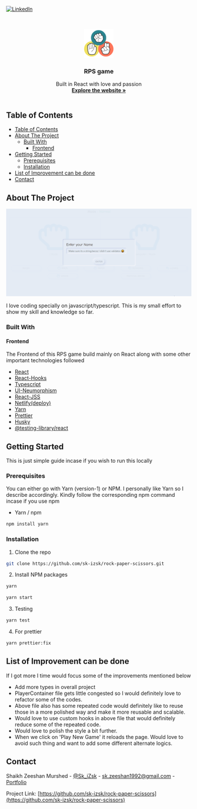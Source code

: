 [![LinkedIn][linkedin-shield]][linkedin-url]

<!-- PROJECT LOGO -->
<br />
<p align="center">
  <a href="https://github.com/sk-izsk/rock-paper-scissors">
    <img src="public/favicon.png" alt="Logo" width="80" height="80">
  </a>

  <h3 align="center">RPS game</h3>

  <p align="center">
    Built in React with love and passion
    <br />
    <a href="https://izsk-rps-game.netlify.app"><strong>Explore the website »</strong></a>
    <br />
    <br />
  </p>
</p>

<!-- TABLE OF CONTENTS -->

## Table of Contents

- [Table of Contents](#table-of-contents)
- [About The Project](#about-the-project)
  - [Built With](#built-with)
    - [Frontend](#frontend)
- [Getting Started](#getting-started)
  - [Prerequisites](#prerequisites)
  - [Installation](#installation)
- [List of Improvement can be done](#list-of-improvement-can-be-done)
- [Contact](#contact)

<!-- ABOUT THE PROJECT -->

## About The Project

[![Product Name Screen Shot][product-screenshot]](https://izsk-rps-game.netlify.app)

I love coding specially on javascript/typescript. This is my small effort to show my skill and knowledge so far.

### Built With

#### Frontend

The Frontend of this RPS game build mainly on React along with some other important technologies followed

- [React](https://reactjs.org)
- [React-Hooks](https://reactjs.org)
- [Typescript](https://www.typescriptlang.org)
- [UI-Neumorphism](https://github.com/AKAspanion/ui-neumorphism)
- [React-JSS](https://cssinjs.org/react-jss)
- [Netlify(deploy)](https://www.netlify.com)
- [Yarn](https://classic.yarnpkg.com/lang/en/)
- [Prettier](https://prettier.io)
- [Husky](https://github.com/typicode/husky)
- [@testing-library/react](https://testing-library.com/docs/react-testing-library/intro)

<!-- GETTING STARTED -->

## Getting Started

This is just simple guide incase if you wish to run this locally

### Prerequisites

You can either go with Yarn (version-1) or NPM. I personally like Yarn so I describe accordingly. Kindly follow the corresponding npm command incase if you use npm

- Yarn / npm

```sh
npm install yarn
```

### Installation

1. Clone the repo

```sh
git clone https://github.com/sk-izsk/rock-paper-scissors.git
```

2. Install NPM packages

```sh
yarn
```

```sh
yarn start
```

3. Testing

```sh
yarn test
```

4. For prettier

```sh
yarn prettier:fix
```

<!-- LIST OF IMPROVEMENT -->

## List of Improvement can be done

If I got more I time would focus some of the improvements mentioned below

- Add more types in overall project
- PlayerContainer file gets little congested so I would definitely love to refactor some of the codes.
- Above file also has some repeated code would definitely like to reuse those in a more polished way and make it more reusable and scalable.
- Would love to use custom hooks in above file that would definitely reduce some of the repeated code.
- Would love to polish the style a bit further.
- When we click on 'Play New Game' it reloads the page. Would love to avoid such thing and want to add some different alternate logics.

<!-- CONTACT -->

## Contact

Shaikh Zeeshan Murshed - [@Sk_iZsk](https://twitter.com/Sk_iZsk) - sk.zeeshan1992@gmail.com - [Portfolio](https://izsk.netlify.app)

Project Link: [https://github.com/sk-izsk/rock-paper-scissors](https://github.com/sk-izsk/rock-paper-scissors)

<!-- MARKDOWN LINKS & IMAGES -->
<!-- https://www.markdownguide.org/basic-syntax/#reference-style-links -->

[linkedin-shield]: https://img.shields.io/badge/-LinkedIn-black.svg?style=flat-square&logo=linkedin&colorB=555
[linkedin-url]: https://www.linkedin.com/in/skizsk/
[product-screenshot]: README/rps-game.gif
